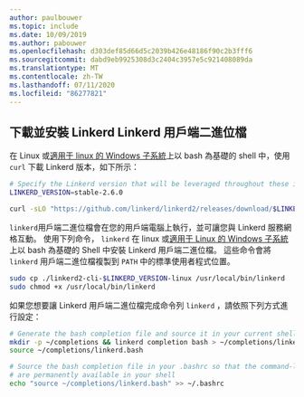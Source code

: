 ```yaml
---
author: paulbouwer
ms.topic: include
ms.date: 10/09/2019
ms.author: pabouwer
ms.openlocfilehash: d303def85d66d5c2039b426e48186f90c2b3fff6
ms.sourcegitcommit: dabd9eb9925308d3c2404c3957e5c921408089da
ms.translationtype: MT
ms.contentlocale: zh-TW
ms.lasthandoff: 07/11/2020
ms.locfileid: "86277821"
---
```

## <a name="download-and-install-the-linkerd-linkerd-client-binary"></a>下載並安裝 Linkerd Linkerd 用戶端二進位檔

在 Linux 或[適用于 linux 的 Windows 子系統][install-wsl]上以 bash 為基礎的 shell 中，使用 `curl` 下載 Linkerd 版本，如下所示：

```bash
# Specify the Linkerd version that will be leveraged throughout these instructions
LINKERD_VERSION=stable-2.6.0

curl -sLO "https://github.com/linkerd/linkerd2/releases/download/$LINKERD_VERSION/linkerd2-cli-$LINKERD_VERSION-linux"
```

`linkerd`用戶端二進位檔會在您的用戶端電腦上執行，並可讓您與 Linkerd 服務網格互動。 使用下列命令， `linkerd` 在 linux 或[適用于 Linux 的 Windows 子系統][install-wsl]上以 bash 為基礎的 Shell 中安裝 Linkerd 用戶端二進位檔。 這些命令會將 `linkerd` 用戶端二進位檔複製到 `PATH` 中的標準使用者程式位置。

```bash
sudo cp ./linkerd2-cli-$LINKERD_VERSION-linux /usr/local/bin/linkerd
sudo chmod +x /usr/local/bin/linkerd
```

如果您想要讓 Linkerd 用戶端二進位檔完成命令列 `linkerd` ，請依照下列方式進行設定：

```bash
# Generate the bash completion file and source it in your current shell
mkdir -p ~/completions && linkerd completion bash > ~/completions/linkerd.bash
source ~/completions/linkerd.bash

# Source the bash completion file in your .bashrc so that the command-line completions
# are permanently available in your shell
echo "source ~/completions/linkerd.bash" >> ~/.bashrc
```

<!-- LINKS - external -->
[install-wsl]: /windows/wsl/install-win10
